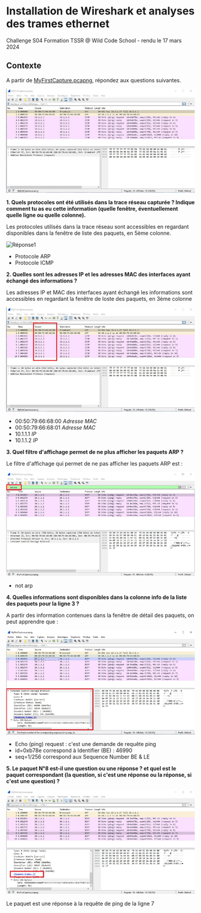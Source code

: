 # Installation de Wireshark et analyses des trames ethernet

Challenge S04 Formation TSSR @ Wild Code School - rendu le 17 mars 2024

## Contexte

A partir de  [MyFirstCapture.pcapng](https://github.com/WildCodeSchool/TSSR_Resources/raw/main/pcap/MyFirstCapture.pcapng), répondez aux questions suivantes.

![MyFirstCapture.pcapng](./attachment/MyFirstCapture_Wireshark.jpg)

**1. Quels protocoles ont été utilisés dans la trace réseau capturée ? Indique comment tu as eu cette information (quelle fenêtre, éventuellement quelle ligne ou quelle colonne).**

Les protocoles utilisés dans la trace réseau sont accessibles en regardant disponibles dans la fenêtre de liste des paquets, en 5ème colonne.

![Réponse1](./ttachment/MyFirstCapture_Wireshark_01.jpg)

* Protocole ARP
* Protocole ICMP

**2. Quelles sont les adresses IP et les adresses MAC des interfaces ayant échangé des informations ?**

Les adresses IP et MAC des interfaces ayant échangé les informations sont accessibles en regardant la fenêtre de loste des paquets, en 3ème colonne

![Réponse2](./attachment/MyFirstCapture_Wireshark_02.jpg)

* 00:50:79:66:68:00 _Adresse MAC_
* 00:50:79:66:68:01 _Adresse MAC_
* 10.1.1.1 _IP_
* 10.1.1.2 _IP_

**3. Quel filtre d'affichage permet de ne plus afficher les paquets ARP ?**

Le filtre d'affichage qui permet de ne pas afficher les paquets ARP est :

![Réponse3](./attachment/MyFirstCapture_Wireshark_03.jpg)

* not arp

**4. Quelles informations sont disponibles dans la colonne info de la liste des paquets pour la ligne 3 ?**

A partir des information contenues dans la fenêtre de détail des paquets, on peut apprendre que :

![Réponse4](./attachment/MyFirstCapture_Wireshark_04.jpg)

* Echo (ping) request : c'est une demande de requête ping
* id=0xb78e correspond à Identifier (BE) : 46990
* seq=1/256 correspond aux Sequence Number BE & LE
 
**5. Le paquet N°8 est-il une question ou une réponse ? et quel est le paquet correspondant (la question, si c'est une réponse ou la réponse, si c'est une question) ?**

![Réponse5](./attachment/MyFirstCapture_Wireshark_05.jpg)

Le paquet est une réponse à la requête de ping de la ligne 7
